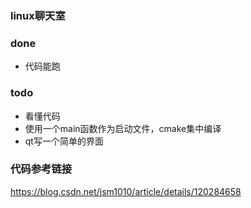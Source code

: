 <!--
 * @Description: 
 * @Author: zxl
 * @Date: 2024-05-05 17:22:04
 * @FilePath: /chatting-room/readme.md
 * @LastEditTime: 2024-05-05 17:28:07
 * @LastEditors: zxl
-->
### linux聊天室

### done
* 代码能跑
### todo
* 看懂代码
* 使用一个main函数作为启动文件，cmake集中编译
* qt写一个简单的界面

### 代码参考链接
https://blog.csdn.net/jsm1010/article/details/120284658